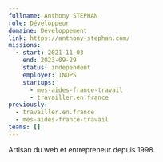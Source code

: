 ```yaml
---
fullname: Anthony STEPHAN
role: Développeur
domaine: Développement
link: https://anthony-stephan.com/
missions:
  - start: 2021-11-03
    end: 2023-09-29
    status: independent
    employer: INOPS
    startups:
      - mes-aides-france-travail
      - travailler.en.france
previously:
  - travailler.en.france
  - mes-aides-france-travail
teams: []
---
```

Artisan du web et entrepreneur depuis 1998.
